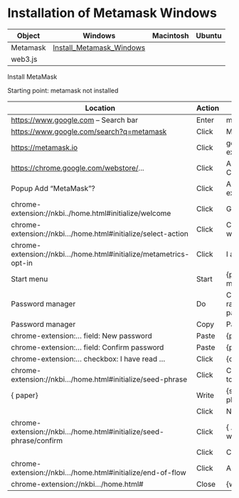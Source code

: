 # Installation of Metamask Windows


| Object          | Windows                     | Macintosh  |  Ubuntu     |
| --------------- | ---------                   | ---------  | ---------   | 
| Metamask        | [Install_Metamask_Windows]
| web3.js         |

[Install_Metamask_Windows]: https://siderus.io/ipfs/QmU7wfbXmXVVJutMbaL2mbYJRZg7ovEHpSFG9jbhJ2Gs45

Install MetaMask	

Starting point: metamask not installed

| Location	                                                        | Action  | Object     |
| ---------                                                         | ------- | ---------  |
| https://www.google.com – Search bar                               | Enter   | metamask   |
| https://www.google.com/search?q=metamask                          | Click   | MetaMask   |
| https://metamask.io                                               | Click   | get chrome extension |
| https://chrome.google.com/webstore/...                            | Click   | Add to Chrome |
| Popup Add “MetaMask”?	                                            | Click   | Add extension |
| chrome-extension://nkbi../home.html#initialize/welcome            | Click | Get Started |
| chrome-extension://nkbi…/home.html#initialize/select-action       | Click | Create a wallet |
| chrome-extension://nkbi…/home.html#initialize/metametrics-opt-in  | Click | I agree
| Start menu	                                                    | Start  | {password manager} |
| Password manager	                                                | Do     | Create random password |
| Password manager	                                                | Copy   | Password |
| chrome-extension:…    field: New password                         | Paste  | {password} |
| chrome-extension:…    field: Confirm password                     | Paste  | {password} |
| chrome-extension:…    checkbox: I have read …                     | Click  | {checkbox} |
| chrome-extension://nkbi…/home.html#initialize/seed-phrase         | Click  | Click here to reveal… |
| { paper}                                                          | Write  | {seed phrase} |
|                                                                   | Click  | Next       |
| chrome-extension://nkbi…/home.html#initialize/seed-phrase/confirm | Click | { All the words} |
|                                                                   | Click | Confirm   |
| chrome-extension://nkbi…/home.html#initialize/end-of-flow         | Click | All Done  |
| chrome-extension://nkbi…/home.html#                               | Close | {windows} |


